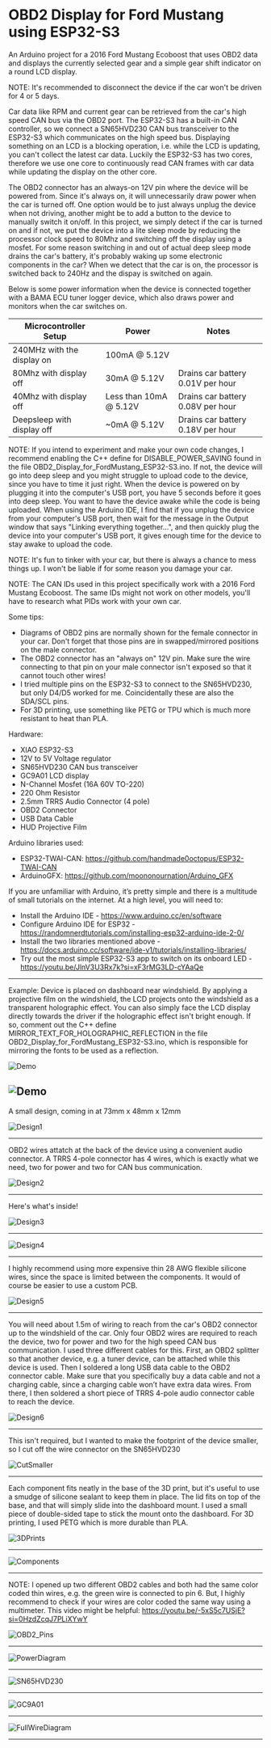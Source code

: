 # OBD2 Display for Ford Mustang using ESP32-S3
 
An Arduino project for a 2016 Ford Mustang Ecoboost that uses OBD2 data and displays the currently selected gear and a simple gear shift indicator on a round LCD display.

NOTE: It's recommended to disconnect the device if the car won't be driven for 4 or 5 days.

Car data like RPM and current gear can be retrieved from the car's high speed CAN bus via the OBD2 port. The ESP32-S3 has a built-in CAN controller, so we connect a SN65HVD230 CAN bus transceiver to the ESP32-S3 which communicates on the high speed bus. Displaying something on an LCD is a blocking operation, i.e. while the LCD is updating, you can't collect the latest car data. Luckily the ESP32-S3 has two cores, therefore we use one core to continuously read CAN frames with car data while updating the display on the other core.

The OBD2 connector has an always-on 12V pin where the device will be powered from. Since it's always on, it will unnecessarily draw power when the car is turned off. One option would be to just always unplug the device when not driving, another might be to add a button to the device to manually switch it on/off. In this project, we simply detect if the car is turned on and if not, we put the device into a lite sleep mode by reducing the processor clock speed to 80Mhz and switching off the display using a mosfet. For some reason switching in and out of actual deep sleep mode drains the car's battery, it's probably waking up some electronic components in the car? When we detect that the car is on, the processor is switched back to 240Hz and the dispay is switched on again.

Below is some power information when the device is connected together with a BAMA ECU tuner logger device, which also draws power and monitors when the car switches on.

| Microcontroller Setup                 | Power         | Notes  | 
| --------------------------------------|---------------|--------| 
| 240MHz with the display on | 100mA @ 5.12V |  |
| 80Mhz with display off     | 30mA @ 5.12V  | Drains car battery 0.01V per hour       | 
| 40Mhz with display off     | Less than 10mA @ 5.12V | Drains car battery 0.08V per hour | 
| Deepsleep with display off            | ~0mA @ 5.12V | Drains car battery 0.18V per hour | 

NOTE: If you intend to experiment and make your own code changes, I recommend enabling the C++ define for DISABLE_POWER_SAVING found in the file OBD2_Display_for_FordMustang_ESP32-S3.ino. If not, the device will go into deep sleep and you might struggle to upload code to the device, since you have to time it just right. When the device is powered on by plugging it into the computer's USB port, you have 5 seconds before it goes into deep sleep. You want to have the device awake while the code is being uploaded. When using the Arduino IDE, I find that if you unplug the device from your computer's USB port, then wait for the message in the Output window that says "Linking everything together...", and then quickly plug the device into your computer's USB port, it gives enough time for the device to stay awake to upload the code.

NOTE: It's fun to tinker with your car, but there is always a chance to mess things up. I won't be liable if for some reason you damage your car.

NOTE: The CAN IDs used in this project specifically work with a 2016 Ford Mustang Ecoboost. The same IDs might not work on other models, you'll have to research what PIDs work with your own car.

Some tips:
 - Diagrams of OBD2 pins are normally shown for the female connector in your car. Don't forget that those pins are in swapped/mirrored positions on the male connector.
 - The OBD2 connector has an "always on" 12V pin. Make sure the wire connecting to that pin on your male connector isn't exposed so that it cannot touch other wires!
 - I tried multiple pins on the ESP32-S3 to connect to the SN65HVD230, but only D4/D5 worked for me. Coincidentally these are also the SDA/SCL pins.
 - For 3D printing, use something like PETG or TPU which is much more resistant to heat than PLA.

Hardware:
 - XIAO ESP32-S3
 - 12V to 5V Voltage regulator
 - SN65HVD230 CAN bus transceiver
 - GC9A01 LCD display
 - N-Channel Mosfet (16A 60V TO-220)
 - 220 Ohm Resistor
 - 2.5mm TRRS Audio Connector (4 pole)
 - OBD2 Connector
 - USB Data Cable
 - HUD Projective Film

Arduino libraries used:
 - ESP32-TWAI-CAN: https://github.com/handmade0octopus/ESP32-TWAI-CAN
 - ArduinoGFX: https://github.com/moononournation/Arduino_GFX

If you are unfamiliar with Arduino, it’s pretty simple and there is a multitude of small tutorials on the internet. At a high level, you will need to:
-	Install the Arduino IDE - https://www.arduino.cc/en/software
-	Configure Arduino IDE for ESP32 - https://randomnerdtutorials.com/installing-esp32-arduino-ide-2-0/
-	Install the two libraries mentioned above - https://docs.arduino.cc/software/ide-v1/tutorials/installing-libraries/
-	Try out the most simple ESP32-S3 app to switch on its onboard LED - https://youtu.be/JlnV3U3Rx7k?si=xF3rMG3LD-cYAaQe

--------------------------------

Example: Device is placed on dashboard near windshield. By applying a projective film on the windshield, the LCD projects onto the windshield as a transparent holographic effect. You can also simply face the LCD display directly towards the driver if the holographic effect isn't bright enough. If so, comment out the C++ define MIRROR_TEXT_FOR_HOLOGRAPHIC_REFLECTION in the file OBD2_Display_for_FordMustang_ESP32-S3.ino, which is responsible for mirroring the fonts to be used as a reflection.

![Demo](https://github.com/ClaudeMarais/OBD2_Display_for_FordMustang_ESP32-S3/blob/main/Images/Demo_240p.gif?raw=true)

![Demo](https://github.com/ClaudeMarais/OBD2_Display_for_FordMustang_ESP32-S3/blob/main/Images/DashboardMount.jpg?raw=true)
--------------------------------

A small design, coming in at 73mm x 48mm x 12mm

![Design1](https://github.com/ClaudeMarais/OBD2_Display_for_FordMustang_ESP32-S3/blob/main/Images/Design1.jpg?raw=true)

--------------------------------

OBD2 wires attatch at the back of the device using a convenient audio connector. A TRRS 4-pole connector has 4 wires, which is exactly what we need, two for power and two for CAN bus communication.

![Design2](https://github.com/ClaudeMarais/OBD2_Display_for_FordMustang_ESP32-S3/blob/main/Images/Design2.jpg?raw=true)

--------------------------------

Here's what's inside!

![Design3](https://github.com/ClaudeMarais/OBD2_Display_for_FordMustang_ESP32-S3/blob/main/Images/Design3.jpg?raw=true)

--------------------------------

![Design4](https://github.com/ClaudeMarais/OBD2_Display_for_FordMustang_ESP32-S3/blob/main/Images/Design4.jpg?raw=true)

--------------------------------

I highly recommend using more expensive thin 28 AWG flexible silicone wires, since the space is limited between the components. It would of course be easier to use a custom PCB.

![Design5](https://github.com/ClaudeMarais/OBD2_Display_for_FordMustang_ESP32-S3/blob/main/Images/Design5.jpg?raw=true)

--------------------------------

You will need about 1.5m of wiring to reach from the car's OBD2 connector up to the windshield of the car. Only four OBD2 wires are required to reach the device, two for power and two for the high speed CAN bus communication. I used three different cables for this. First, an OBD2 splitter so that another device, e.g. a tuner device, can be attached while this device is used. Then I soldered a long USB data cable to the OBD2 connector cable. Make sure that you specifically buy a data cable and not a charging cable, since a charging cable won’t have extra data wires. From there, I then soldered a short piece of TRRS 4-pole audio connector cable to reach the device.

![Design6](https://github.com/ClaudeMarais/OBD2_Display_for_FordMustang_ESP32-S3/blob/main/Images/Design6.jpg?raw=true)

--------------------------------

This isn't required, but I wanted to make the footprint of the device smaller, so I cut off the wire connector on the SN65HVD230

![CutSmaller](https://github.com/ClaudeMarais/OBD2_Display_for_FordMustang_ESP32-S3/blob/main/Images/CutSmaller.jpg?raw=true)

--------------------------------

Each component fits neatly in the base of the 3D print, but it's useful to use a smudge of silicone sealant to keep them in place. The lid fits on top of the base, and that will simply slide into the dashboard mount. I used a small piece of double-sided tape to stick the mount onto the dashboard. For 3D printing, I used PETG which is more durable than PLA.

![3DPrints](https://github.com/ClaudeMarais/OBD2_Display_for_FordMustang_ESP32-S3/blob/main/Images/3DPrints.jpg?raw=true)

--------------------------------

![Components](https://github.com/ClaudeMarais/OBD2_Display_for_FordMustang_ESP32-S3/blob/main/Images/Components.jpg?raw=true)

--------------------------------

NOTE: I opened up two different OBD2 cables and both had the same color coded thin wires, e.g. the green wire is connected to pin 6. But, I highly recommend to check if your wires are color coded the same way using a multimeter. This video might be helpful: https://youtu.be/-5xS5c7USjE?si=0HzdZcqJ7PLiXYwY

![OBD2_Pins](https://github.com/ClaudeMarais/OBD2_Display_for_FordMustang_ESP32-S3/blob/main/Images/OBD2_Pins.jpg?raw=true)

--------------------------------

![PowerDiagram](https://github.com/ClaudeMarais/OBD2_Display_for_FordMustang_ESP32-S3/blob/main/Images/PowerDiagram.jpg?raw=true)

--------------------------------

![SN65HVD230](https://github.com/ClaudeMarais/OBD2_Display_for_FordMustang_ESP32-S3/blob/main/Images/SN65HVD230.jpg?raw=true)

--------------------------------

![GC9A01](https://github.com/ClaudeMarais/OBD2_Display_for_FordMustang_ESP32-S3/blob/main/Images/GC9A01.jpg?raw=true)

--------------------------------

![FullWireDiagram](https://github.com/ClaudeMarais/OBD2_Display_for_FordMustang_ESP32-S3/blob/main/Images/FullWireDiagram.jpg?raw=true)

--------------------------------
